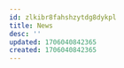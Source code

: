 ```yaml
---
id: zlkibr8fahshzytdg8dykpl
title: News
desc: ''
updated: 1706040842365
created: 1706040842365
---
```

